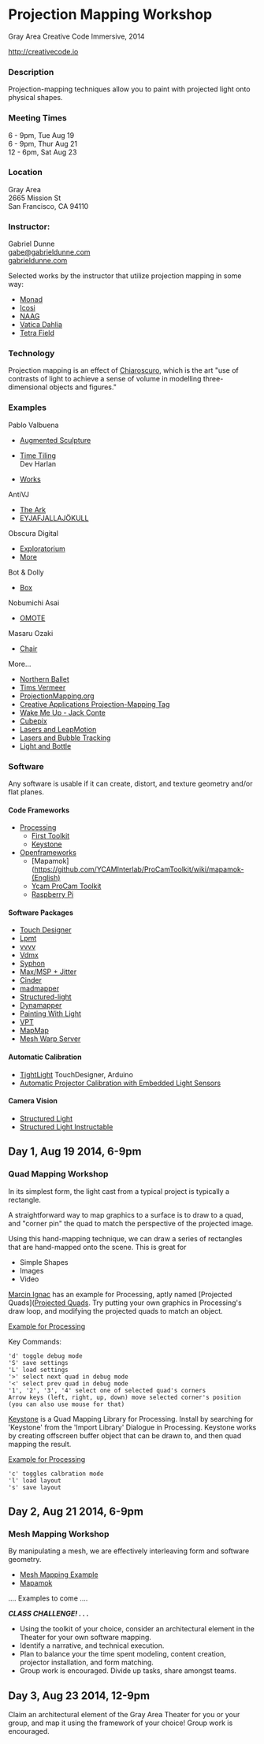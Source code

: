 # Projection Mapping Workshop

Gray Area Creative Code Immersive, 2014

http://creativecode.io

### Description
Projection-mapping techniques allow you to paint with projected light onto physical shapes.


### Meeting Times
  6 - 9pm, Tue Aug 19  
  6 - 9pm, Thur Aug 21  
  12 - 6pm, Sat Aug 23  

### Location
  Gray Area  
  2665 Mission St  
  San Francisco, CA 94110  

### Instructor:

Gabriel Dunne  
gabe@gabrieldunne.com  
[gabrieldunne.com](http://gabrieldunne.com)

Selected works by the instructor that utilize projection mapping in some way:

  - [Monad](http://gabrieldunne.com/monad/)
  - [Icosi](http://gabrieldunne.com/icosi/)
  - [NAAG](http://gabrieldunne.com/naag/)
  - [Vatica Dahlia](http://gabrieldunne.com/vaticadahlia/)
  - [Tetra Field](http://gabrieldunne.com/tetra-field/)


### Technology

Projection mapping is an effect of [Chiaroscuro](http://en.wikipedia.org/wiki/Chiaroscuro), which is the art "use of contrasts of light to achieve a sense of volume in modelling three-dimensional objects and figures."


### Examples


Pablo Valbuena 

  - [Augmented Sculpture](http://www.pablovalbuena.com/selectedwork/augmented-sculpture-v1/)
  - [Time Tiling](http://www.pablovalbuena.com/selectedwork/time-tiling-stuk/)    
Dev Harlan

  - [Works](http://www.devharlan.com/doku.php)

AntiVJ 

  - [The Ark](http://antivj.com)
  - [EYJAFJALLAJÖKULL](http://antivj.com/empac/index.htm)

Obscura Digital

  - [Exploratorium](http://obscuradigital.com/work/emergence-exploratorium/)
  - [More](http://obscuradigital.com/?filter=video-architectural-mapping)

Bot & Dolly 

  - [Box](http://vimeo.com/75260457)

Nobumichi Asai

  - [OMOTE](http://vimeo.com/103425574)
  
Masaru Ozaki 

  - [Chair](https://www.youtube.com/watch?v=KToDmJbEE7Y)

More...

 - [Northern Ballet](http://balletnews.co.uk/northern-ballets-cleopatra-tour-projection-mapping/)
 - [Tims Vermeer](https://www.youtube.com/watch?v=CS_HUWs9c8c)
 - [ProjectionMapping.org](http://projection-mapping.org/)
 - [Creative Applications Projection-Mapping Tag](http://www.creativeapplications.net/tag/projection-mapping/)
 - [Wake Me Up - Jack Conte](https://www.youtube.com/watch?v=EfDfdyBldz0) 
 - [Cubepix](http://vimeo.com/58701565)
 - [Lasers and LeapMotion](http://vimeo.com/66358726)
 - [Lasers and Bubble Tracking](http://vimeo.com/66367827)
 - [Light and Bottle](https://www.youtube.com/watch?v=7ZHef-hAvOM)


### Software

Any software is usable if it can create, distort, and texture geometry and/or flat planes.

#### Code Frameworks

  - [Processing](http://processing.org)
    - [First Toolkit](github)  
	- [Keystone](http://keystonep5.sourceforge.net/)  
  - [Openframeworks](http://Openframeworks.cc)
  	- [Mapamok](https://github.com/YCAMInterlab/ProCamToolkit/wiki/mapamok-(English)
  	- [Ycam ProCam Toolkit](http://createdigitalmotion.com/2012/03/projector-and-camera-a-little-closer-new-magical-mapping-tools-3d-scanning-and-more/)
  	- [Raspberry Pi]()

#### Software Packages

  - [Touch Designer](http://www.derivative.ca/)  
  - [Lpmt](http://hv-a.com/lpmt/)
  - [vvvv](http://vvvv.org/)
  - [Vdmx](http://vidvox.net/)
  - [Syphon](http://syphon.v002.info/)
  - [Max/MSP + Jitter](maxmsp)
  - [Cinder](http://libcinder.org)
  - [madmapper](http://www.madmapper.com/)
  - [Structured-light](http://en.wikipedia.org/wiki/Structured-light_3D_scanner)
  - [Dynamapper](http://dynamapper.net/)
  - [Painting With Light](http://pwl.bigfug.com/)
  - [VPT](http://hcgilje.wordpress.com/vpt/)
  - [MapMap](http://mapmap.info/tiki-index.php)
  - [Mesh Warp Server](http://meshwarpserver.org/)
 
#### Automatic Calibration

  - [TightLight](http://createdigitalmotion.com/2013/08/tightlight-automatic-3d-mapping-for-anything-touchdesigner-arduino/) TouchDesigner, Arduino
  - [Automatic Projector Calibration with Embedded Light Sensors](https://www.youtube.com/watch?v=XgrGjJUBF_I)
  
#### Camera Vision

  - [Structured Light](http://en.wikipedia.org/wiki/Structured-light_3D_scanner)
  - [Structured Light Instructable](http://www.instructables.com/id/Structured-Light-3D-Scanning/)
    


## Day 1, Aug 19 2014, 6-9pm 

### Quad Mapping Workshop

In its simplest form, the light cast from a typical project is typically a rectangle. 

A straightforward way to map graphics to a surface is to draw to a quad, and "corner pin" the quad to match the perspective of the projected image.

Using this hand-mapping technique, we can draw a series of rectangles that are hand-mapped onto the scene. This is great for
    
  - Simple Shapes
  - Images
  - Video

  [Marcin Ignac](http://marcinignac.com) has an example for Processing, aptly named [Projected Quads]([Projected Quads](http://marcinignac.com/blog/projectedquads-source-code/). Try putting your own graphics in Processing's draw loop, and modifying the projected quads to match an object.

  [Example for Processing](http://marcinignac.com/blog/projectedquads-source-code/ProjectedQuadsTest.zip)

  Key Commands:

    'd' toggle debug mode
    'S' save settings
    'L' load settings
    '>' select next quad in debug mode
    '<' select prev quad in debug mode
    '1', '2', '3', '4' select one of selected quad's corners 
    Arrow keys (left, right, up, down) move selected corner's position (you can also use mouse for that)


  [Keystone](http://keystonep5.sourceforge.net/) is a Quad Mapping Library for Processing. Install by searching for 'Keystone' from the 'Import Library' Dialogue in Processing. Keystone works by creating offscreen buffer object that can be drawn to, and then quad mapping the result.

  [Example for Processing](http://keystonep5.sourceforge.net/examples/CornerPin/CornerPin.pde)

    'c' toggles calbration mode
    'l' load layout
    's' save layout


## Day 2, Aug 21 2014, 6-9pm 

### Mesh Mapping Workshop

  By manipulating a mesh, we are effectively interleaving form and software geometry.

  - [Mesh Mapping Example](https://github.com/quilime/of-meshMappingExample)
  - [Mapamok](https://github.com/YCAMInterlab/ProCamToolkit/wiki/mapamok-(English))

  .... Examples to come ....


***CLASS CHALLENGE!  . . .***

  - Using the toolkit of your choice, consider an architectural element in the Theater for your own software mapping.
  - Identify a narrative, and technical execution.
  - Plan to balance your the time spent modeling, content creation, projector installation, and form matching.
  - Group work is encouraged. Divide up tasks, share amongst teams. 
  

## Day 3, Aug 23 2014, 12-9pm

Claim an architectural element of the Gray Area Theater for you or your group, and map it using the framework of your choice! Group work is encouraged. 

